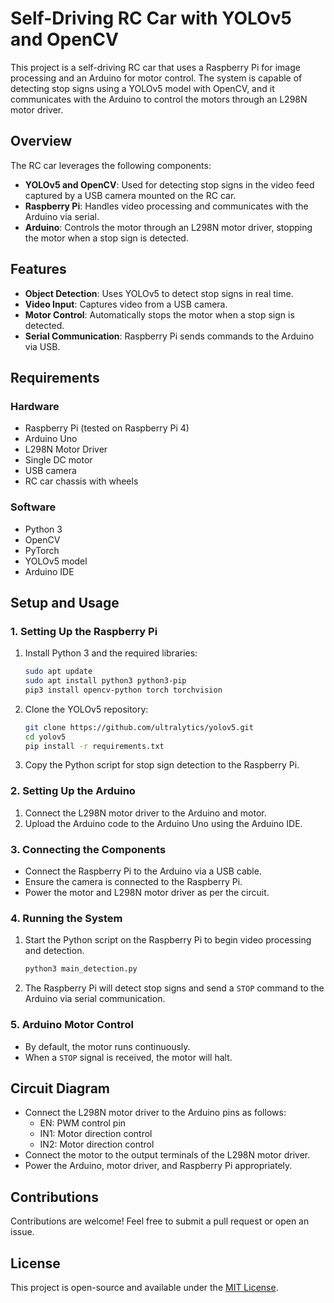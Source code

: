 # Self-Driving RC Car with YOLOv5 and OpenCV

This project is a self-driving RC car that uses a Raspberry Pi for image processing and an Arduino for motor control. The system is capable of detecting stop signs using a YOLOv5 model with OpenCV, and it communicates with the Arduino to control the motors through an L298N motor driver.

## Overview
The RC car leverages the following components:
- **YOLOv5 and OpenCV**: Used for detecting stop signs in the video feed captured by a USB camera mounted on the RC car.
- **Raspberry Pi**: Handles video processing and communicates with the Arduino via serial.
- **Arduino**: Controls the motor through an L298N motor driver, stopping the motor when a stop sign is detected.

## Features
- **Object Detection**: Uses YOLOv5 to detect stop signs in real time.
- **Video Input**: Captures video from a USB camera.
- **Motor Control**: Automatically stops the motor when a stop sign is detected.
- **Serial Communication**: Raspberry Pi sends commands to the Arduino via USB.

## Requirements
### Hardware
- Raspberry Pi (tested on Raspberry Pi 4)
- Arduino Uno
- L298N Motor Driver
- Single DC motor
- USB camera
- RC car chassis with wheels

### Software
- Python 3
- OpenCV
- PyTorch
- YOLOv5 model
- Arduino IDE

## Setup and Usage

### 1. Setting Up the Raspberry Pi
1. Install Python 3 and the required libraries:
   ```bash
   sudo apt update
   sudo apt install python3 python3-pip
   pip3 install opencv-python torch torchvision
   ```
2. Clone the YOLOv5 repository:
   ```bash
   git clone https://github.com/ultralytics/yolov5.git
   cd yolov5
   pip install -r requirements.txt
   ```
3. Copy the Python script for stop sign detection to the Raspberry Pi.

### 2. Setting Up the Arduino
1. Connect the L298N motor driver to the Arduino and motor.
2. Upload the Arduino code to the Arduino Uno using the Arduino IDE.

### 3. Connecting the Components
- Connect the Raspberry Pi to the Arduino via a USB cable.
- Ensure the camera is connected to the Raspberry Pi.
- Power the motor and L298N motor driver as per the circuit.

### 4. Running the System
1. Start the Python script on the Raspberry Pi to begin video processing and detection.
   ```bash
   python3 main_detection.py
   ```
2. The Raspberry Pi will detect stop signs and send a `STOP` command to the Arduino via serial communication.

### 5. Arduino Motor Control
- By default, the motor runs continuously.
- When a `STOP` signal is received, the motor will halt.

## Circuit Diagram
- Connect the L298N motor driver to the Arduino pins as follows:
  - EN: PWM control pin
  - IN1: Motor direction control
  - IN2: Motor direction control
- Connect the motor to the output terminals of the L298N motor driver.
- Power the Arduino, motor driver, and Raspberry Pi appropriately.

## Contributions
Contributions are welcome! Feel free to submit a pull request or open an issue.

## License
This project is open-source and available under the [MIT License](LICENSE).

